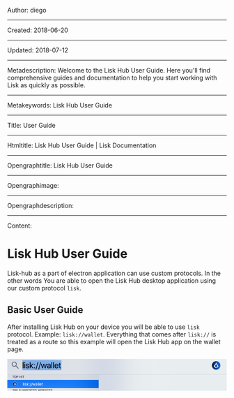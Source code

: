 Author: diego

----

Created: 2018-06-20

----

Updated: 2018-07-12

----

Metadescription: Welcome to the Lisk Hub User Guide. Here you'll find comprehensive guides and documentation to help you start working with Lisk as quickly as possible.

----

Metakeywords: Lisk Hub User Guide

----

Title: User Guide

----

Htmltitle: Lisk Hub User Guide | Lisk Documentation

----

Opengraphtitle: Lisk Hub User Guide

----

Opengraphimage: 

----

Opengraphdescription: 

----

Content: 

# Lisk Hub User Guide
Lisk-hub as a part of electron application can use custom protocols. In the other words You are able to open the Lisk Hub desktop application using our custom protocol `lisk`.

## Basic User Guide
After installing Lisk Hub on your device you will be able to use `lisk` protocol. Example: `lisk://wallet`. Everything that comes after `lisk://` is treated as a route so this example will open the Lisk Hub app on the wallet page.

![lisk_wallet](lisk_wallet.png "lisk_wallet")
